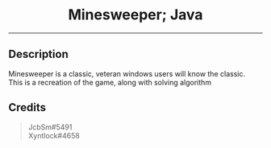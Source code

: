 <div align="center">

# **Minesweeper; Java**

</div>

---

## Description

Minesweeper is a classic, veteran windows users will know the classic. <br>
This is a recreation of the game, along with solving algorithm

## Credits

> JcbSm#5491
> <br>
> Xyntlock#4658